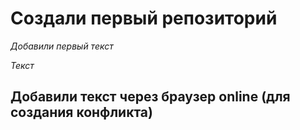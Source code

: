 # Создали первый репозиторий 

*Добавили первый текст*

*Текст*
## Добавили текст через браузер online (для создания конфликта)
